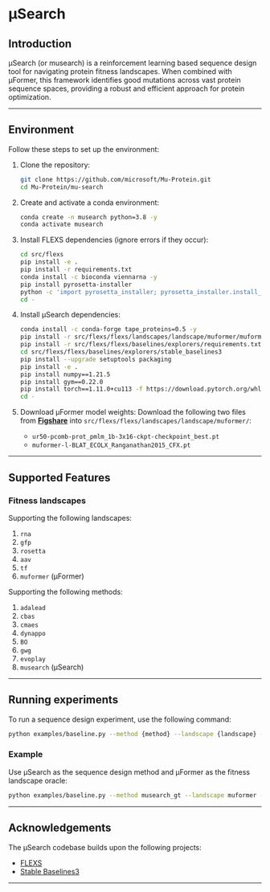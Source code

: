 # μSearch

## Introduction

μSearch (or musearch) is a reinforcement learning based sequence design tool for navigating protein fitness landscapes. When combined with μFormer, this framework identifies good mutations across vast protein sequence spaces, providing a robust and efficient approach for protein optimization.

---

## Environment

Follow these steps to set up the environment:

1. Clone the repository:
    ```bash
    git clone https://github.com/microsoft/Mu-Protein.git
    cd Mu-Protein/mu-search
    ```

2. Create and activate a conda environment:
    ```bash
    conda create -n musearch python=3.8 -y
    conda activate musearch
    ```

3. Install FLEXS dependencies (ignore errors if they occur):
    ```bash
    cd src/flexs
    pip install -e .
    pip install -r requirements.txt
    conda install -c bioconda viennarna -y
    pip install pyrosetta-installer
    python -c 'import pyrosetta_installer; pyrosetta_installer.install_pyrosetta()'
    cd -
    ```

4. Install μSearch dependencies:
    ```bash
    conda install -c conda-forge tape_proteins=0.5 -y
    pip install -r src/flexs/flexs/landscapes/landscape/muformer/muformer_landscape/requirements.txt
    pip install -r src/flexs/flexs/baselines/explorers/requirements.txt -i https://pypi.python.org/simple/
    cd src/flexs/flexs/baselines/explorers/stable_baselines3
    pip install --upgrade setuptools packaging
    pip install -e .
    pip install numpy==1.21.5
    pip install gym==0.22.0
    pip install torch==1.11.0+cu113 -f https://download.pytorch.org/whl/torch_stable.html
    cd -
    ```

5. Download μFormer model weights:
   Download the following two files from **[Figshare](https://figshare.com/articles/figure/_Former_checkpoint_files_used_in_Search/30227557)** into `src/flexs/flexs/landscapes/landscape/muformer/`:
   - `ur50-pcomb-prot_pmlm_1b-3x16-ckpt-checkpoint_best.pt`
   - `muformer-l-BLAT_ECOLX_Ranganathan2015_CFX.pt`

---

## Supported Features

### Fitness landscapes
Supporting the following landscapes:
1. `rna`
2. `gfp`
3. `rosetta`
4. `aav`
5. `tf` 
6. `muformer` (μFormer)

Supporting the following methods:
1. `adalead`
2. `cbas`
3. `cmaes`
4. `dynappo`
5. `BO` 
6. `gwg` 
7. `evoplay` 
8. `musearch` (μSearch)

---

## Running experiments

To run a sequence design experiment, use the following command:

```bash
python examples/baseline.py --method {method} --landscape {landscape} --sequences_batch_size {sequences_batch_size} --model_queries_per_batch {model_queries_per_batch} --run {run}
```

### Example
Use μSearch as the sequence design method and μFormer as the fitness landscape oracle:
```bash
python examples/baseline.py --method musearch_gt --landscape muformer --sequences_batch_size 100 --model_queries_per_batch 5000 --run 1
```

---

## Acknowledgements

The μSearch codebase builds upon the following projects:
- [FLEXS](https://github.com/samsinai/FLEXS)
- [Stable Baselines3](https://github.com/DLR-RM/stable-baselines3)

---
